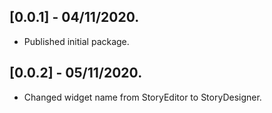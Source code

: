 ## [0.0.1] - 04/11/2020.

* Published initial package.

## [0.0.2] - 05/11/2020.

* Changed widget name from StoryEditor to StoryDesigner.